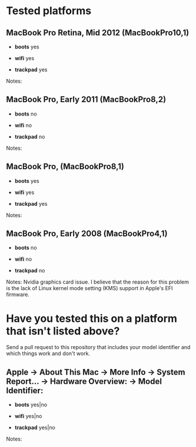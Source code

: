 # Tested platforms


## MacBook Pro Retina, Mid 2012 (MacBookPro10,1)

* **boots** yes

* **wifi** yes

* **trackpad** yes

Notes: 

## MacBook Pro, Early 2011 (MacBookPro8,2)

* **boots** no

* **wifi** no

* **trackpad** no

Notes:

## MacBook Pro, (MacBookPro8,1)

* **boots** yes

* **wifi** yes

* **trackpad** yes

Notes:

## MacBook Pro, Early 2008 (MacBookPro4,1)

* **boots** no

* **wifi** no

* **trackpad** no

Notes: Nvidia graphics card issue. I believe that the reason for this problem is the lack of Linux kernel mode setting (KMS) support in Apple's EFI firmware.


# Have you tested this on a platform that isn't listed above?

Send a pull request to this repository that includes your model identifier and which things work and don't work.


## Apple -> About This Mac -> More Info -> System Report... -> Hardware Overview: -> Model Identifier:

* **boots** yes|no

* **wifi** yes|no

* **trackpad** yes|no

Notes: 

